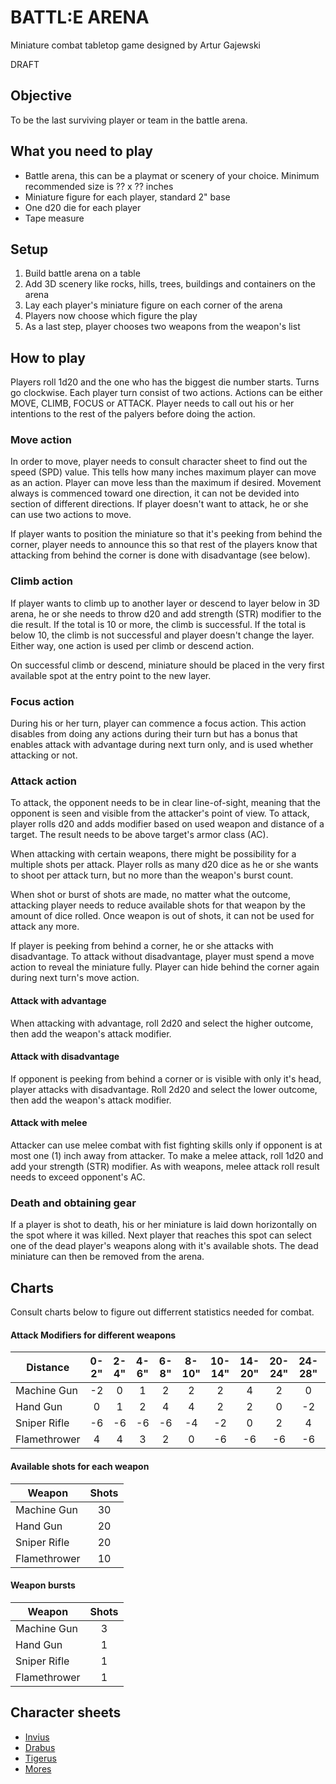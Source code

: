 # BATTL:E ARENA

Miniature combat tabletop game designed by Artur Gajewski

DRAFT

## Objective

To be the last surviving player or team in the battle arena.

## What you need to play

- Battle arena, this can be a playmat or scenery of your choice. Minimum recommended size is ?? x ?? inches
- Miniature figure for each player, standard 2" base
- One d20 die for each player
- Tape measure

## Setup

1. Build battle arena on a table
2. Add 3D scenery like rocks, hills, trees, buildings and containers on the arena
3. Lay each player's miniature figure on each corner of the arena
4. Players now choose which figure the play
5. As a last step, player chooses two weapons from the weapon's list

## How to play

Players roll 1d20 and the one who has the biggest die number starts. Turns go clockwise. Each player turn consist of two actions. Actions can be either MOVE, CLIMB, FOCUS or ATTACK. Player needs to call out his or her intentions to the rest of the palyers before doing the action.

### Move action

In order to move, player needs to consult character sheet to find out the speed (SPD) value. This tells how many inches maximum player can move as an action. Player can move less than the maximum if desired. Movement always is commenced toward one direction, it can not be devided into section of different directions. If player doesn't want to attack, he or she can use two actions to move.

If player wants to position the miniature so that it's peeking from behind the corner, player needs to announce this so that rest of the players know that attacking from behind the corner is done with disadvantage (see below).

### Climb action

If player wants to climb up to another layer or descend to layer below in 3D arena, he or she needs to throw d20 and add strength (STR) modifier to the die result. If the total is 10 or more, the climb is successful. If the total is below 10, the climb is not successful and player doesn't change the layer. Either way, one action is used per climb or descend action.

On successful climb or descend, miniature should be placed in the very first available spot at the entry point to the new layer.

### Focus action

During his or her turn, player can commence a focus action. This action disables from doing any actions during their turn but has a bonus that enables attack with advantage during next turn only, and is used whether attacking or not.

### Attack action

To attack, the opponent needs to be in clear line-of-sight, meaning that the opponent is seen and visible from the attacker's point of view. To attack, player rolls d20 and adds modifier based on used weapon and distance of a target. The result needs to be above target's armor class (AC). 

When attacking with certain weapons, there might be possibility for a multiple shots per attack. Player rolls as many d20 dice as he or she wants to shoot per attack turn, but no more than the weapon's burst count.

When shot or burst of shots are made, no matter what the outcome, attacking player needs to reduce available shots for that weapon by the amount of dice rolled. Once weapon is out of shots, it can not be used for attack any more.

If player is peeking from behind a corner, he or she attacks with disadvantage. To attack without disadvantage, player must spend a move action to reveal the miniature fully. Player can hide behind the corner again during next turn's move action.

#### Attack with advantage

When attacking with advantage, roll 2d20 and select the higher outcome, then add the weapon's attack modifier.

#### Attack with disadvantage

If opponent is peeking from behind a corner or is visible with only it's head, player attacks with disadvantage. Roll 2d20 and select the lower outcome, then add the weapon's attack modifier.

#### Attack with melee

Attacker can use melee combat with fist fighting skills only if opponent is at most one (1) inch away from attacker. To make a melee attack, roll 1d20 and add your strength (STR) modifier. As with weapons, melee attack roll result needs to exceed opponent's AC.

### Death and obtaining gear

If a player is shot to death, his or her miniature is laid down horizontally on the spot where it was killed. Next player that reaches this spot can select one of the dead player's weapons along with it's available shots. The dead miniature can then be removed from the arena.

## Charts

Consult charts below to figure out differrent statistics needed for combat.

#### Attack Modifiers for different weapons

| Distance     | 0-2" | 2-4" | 4-6" | 6-8" | 8-10" | 10-14" | 14-20" | 20-24" | 24-28" | 28-32" | > 32" |
|--------------|:----:|:----:|:----:|:----:|:-----:|:------:|:------:|:------:|:------:|:------:|:-----:|
| Machine Gun  |  -2  |   0  |   1  |   2  |   2   |    2   |    4   |    2   |    0   |   -2   |   -4  |
| Hand Gun     |   0  |   1  |   2  |   4  |   4   |    2   |    2   |    0   |   -2   |   -4   |   -4  |
| Sniper Rifle |  -6  |  -6  |  -6  |  -6  |   -4  |   -2   |    0   |    2   |    4   |    4   |   0   |
| Flamethrower |   4  |   4  |   3  |   2  |   0   |   -6   |   -6   |   -6   |   -6   |   -6   |   -6  |

#### Available shots for each weapon

| Weapon       | Shots |
|--------------|:-----:|
| Machine Gun  |   30  |
| Hand Gun     |   20  |
| Sniper Rifle |   20  |
| Flamethrower |   10  |

#### Weapon bursts

| Weapon       | Shots |
|--------------|:-----:|
| Machine Gun  |   3   |
| Hand Gun     |   1   |
| Sniper Rifle |   1   |
| Flamethrower |   1   |

## Character sheets

- [Invius](Invius.md)
- [Drabus](Drabus.md)
- [Tigerus](Tigerus.md)
- [Mores](Mores.md)
